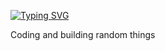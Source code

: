 [![Typing SVG](https://readme-typing-svg.herokuapp.com?color=000080&lines=%F0%9F%91%8B+Hi%2C+I%E2%80%99m+Austin!+:%29^%29)](https://git.io/typing-svg)

Coding and building random things

<!--
**ayang114/ayang114** is a ✨ _special_ ✨ repository because its `README.md` (this file) appears on your GitHub profile.

Here are some ideas to get you started:

- 🔭 I’m currently working on ...
- 🌱 I’m currently learning ...
- 👯 I’m looking to collaborate on ...
- 🤔 I’m looking for help with ...
- 💬 Ask me about ...
- 📫 How to reach me: ...
- 😄 Pronouns: ...
- ⚡ Fun fact: ...
-->
